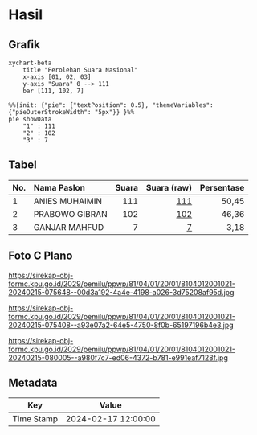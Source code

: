 # Hasil

## Grafik

```mermaid
xychart-beta
    title "Perolehan Suara Nasional"
    x-axis [01, 02, 03]
    y-axis "Suara" 0 --> 111
    bar [111, 102, 7]
```

```mermaid
%%{init: {"pie": {"textPosition": 0.5}, "themeVariables": {"pieOuterStrokeWidth": "5px"}} }%%
pie showData
    "1" : 111
    "2" : 102
    "3" : 7
```

## Tabel

| No. | Nama Paslon    | Suara | Suara (raw) | Persentase |
|:--- |:-------------- | -----:| -----------:| ----------:|
| 1   | ANIES MUHAIMIN | 111   | [111][p-1]  | 50,45      |
| 2   | PRABOWO GIBRAN | 102   | [102][p-2]  | 46,36      |
| 3   | GANJAR MAHFUD  | 7     | [7][p-3]    | 3,18       |


[p-1]: https://github.com/gigit-pemilu/pemilu-2024/blob/main/pilpres/hitung-suara/sub/81-maluku/sub/04-buru/sub/01-namlea/sub/2001-namlea/sub/021-tps/sub/paslon-1.txt
[p-2]: https://github.com/gigit-pemilu/pemilu-2024/blob/main/pilpres/hitung-suara/sub/81-maluku/sub/04-buru/sub/01-namlea/sub/2001-namlea/sub/021-tps/sub/paslon-2.txt
[p-3]: https://github.com/gigit-pemilu/pemilu-2024/blob/main/pilpres/hitung-suara/sub/81-maluku/sub/04-buru/sub/01-namlea/sub/2001-namlea/sub/021-tps/sub/paslon-3.txt

## Foto C Plano

https://sirekap-obj-formc.kpu.go.id/2029/pemilu/ppwp/81/04/01/20/01/8104012001021-20240215-075648--00d3a192-4a4e-4198-a026-3d75208af95d.jpg

https://sirekap-obj-formc.kpu.go.id/2029/pemilu/ppwp/81/04/01/20/01/8104012001021-20240215-075408--a93e07a2-64e5-4750-8f0b-65197196b4e3.jpg

https://sirekap-obj-formc.kpu.go.id/2029/pemilu/ppwp/81/04/01/20/01/8104012001021-20240215-080005--a980f7c7-ed06-4372-b781-e991eaf7128f.jpg


## Metadata

| Key        | Value               |
| ---------- | ------------------- |
| Time Stamp | 2024-02-17 12:00:00 |



